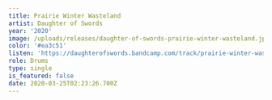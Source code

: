 ```yaml
---
title: Prairie Winter Wasteland
artist: Daughter of Swords
year: '2020'
image: /uploads/releases/daughter-of-swords-prairie-winter-wasteland.jpg
color: '#ea3c51'
listen: 'https://daughterofswords.bandcamp.com/track/prairie-winter-wasteland'
role: Drums
type: single
is_featured: false
date: 2020-03-25T02:23:26.700Z
---
```

